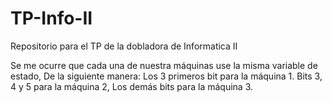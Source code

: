 # TP-Info-II
Repositorio para el TP de la dobladora de Informatica II

Se me ocurre que cada una de nuestra máquinas use la misma variable de estado,
De la siguiente manera:
Los 3 primeros bit para la máquina 1.
Bits 3, 4 y 5 para la máquina 2,
Los demás bits para la máquina 3.
